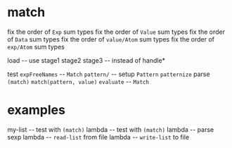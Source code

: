 # match

fix the order of `Exp` sum types
fix the order of `Value` sum types
fix the order of `Data` sum types
fix the order of `value/Atom` sum types
fix the order of `exp/Atom` sum types

load -- use stage1 stage2 stage3 -- instead of handle*

test `expFreeNames` -- `Match`
`pattern/` -- setup `Pattern`
`patternize`
parse `(match)`
`match(pattern, value)`
`evaluate` -- `Match`

# examples

my-list -- test with `(match)`
lambda -- test with `(match)`
lambda -- parse sexp
lambda -- `read-list` from file
lambda -- `write-list` to file
